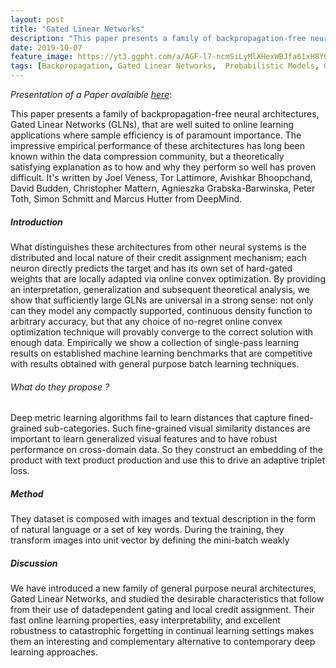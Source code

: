 ```yaml
---
layout: post
title: "Gated Linear Networks"
description: "This paper presents a family of backpropagation-free neural architectures."
date: 2019-10-07
feature_image: https://yt3.ggpht.com/a/AGF-l7-ncmSiLyMlXHexWBJfa61xH8Y02WWQbnI4rg=s900-c-k-c0xffffffff-no-rj-mo
tags: [Backpropagation, Gated Linear Networks,  Probabilistic Models, Gated Geometric Mixture]
---
```


*Presentation of a Paper avalaible [here](https://arxiv.org/pdf/1910.01526.pdf)*\:

This paper presents a family of backpropagation-free neural architectures, Gated Linear Networks (GLNs), that are well suited to online learning applications where sample efficiency is of paramount importance. The impressive empirical performance of these architectures has long been known within the data compression community, but a theoretically satisfying explanation as to how and why they perform so well has proven difficult.
It's written by Joel Veness, Tor Lattimore, Avishkar Bhoopchand, David Budden, Christopher Mattern, Agnieszka Grabska-Barwinska, Peter Toth, Simon Schmitt and Marcus Hutter from DeepMind.
<!--more-->

##### Introduction
What distinguishes these architectures from other neural systems is the distributed and local nature of their credit assignment mechanism; each neuron directly predicts the target and has its own set of hard-gated weights that are locally adapted via online convex optimization. By providing an interpretation, generalization and subsequent theoretical analysis, we show that sufficiently large GLNs
are universal in a strong sense: not only can they model any compactly supported, continuous density function to arbitrary accuracy, but that any choice of no-regret online convex optimization technique will provably converge to the correct solution with enough data. Empirically we show a collection of single-pass learning results on established machine learning benchmarks that are competitive with results obtained with general purpose batch learning techniques.

###### What do they propose ?

Deep metric learning algorithms fail to learn distances that capture fined-grained sub-categories. Such fine-grained visual similarity distances are important to learn generalized visual features and to have robust performance on cross-domain data. So they construct an embedding of the product with text product production and use this to drive an adaptive triplet loss.

##### Method

They dataset is composed with images and textual description in the form of natural language or a set of key words.
During the training, they transform images into unit vector by defining the mini-batch weakly

##### Discussion 

We have introduced a new family of general purpose neural architectures, Gated Linear Networks, and studied the
desirable characteristics that follow from their use of datadependent gating and local credit assignment. Their fast
online learning properties, easy interpretability, and excellent robustness to catastrophic forgetting in continual learning settings makes them an interesting and complementary
alternative to contemporary deep learning approaches.
